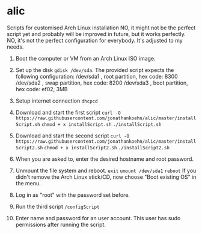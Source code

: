 # alic
Scripts for customised Arch Linux installation
NO, it might not be the perfect script yet and probably will be improved in future, but it works perfectly.
NO, it's not the perfect configuration for everybody. It's adjusted to my needs.

1. Boot the computer or VM from an Arch Linux ISO image.
2. Set up the disk `gdisk /dev/sda`.
The provided script expects the following configuration:
/dev/sda1 , root partition, hex code: 8300
/dev/sda2 , swap partition, hex code: 8200
/dev/sda3 , boot partition, hex code: ef02, 3MB

3. Setup internet connection `dhcpcd`
4. Download and start the first script
`curl -O https://raw.githubusercontent.com/jonathankoehn/alic/master/installScript.sh`
`chmod + x installScript.sh`
`./installScript.sh`

5. Download and start the second script
`curl -O https://raw.githubusercontent.com/jonathankoehn/alic/master/installScript2.sh`
`chmod + x installScript2.sh`
`./installScript2.sh`

6. When you are asked to, enter the desired hostname and root password.
7. Unmount the file system and reboot.
`exit`
`umount /dev/sda1`
`reboot`
If you didn't remove the Arch Linux stick/CD, now choose "Boot existing OS" in the menu.

8. Log in as "root" with the password set before.
9. Run the third script `/configScript`
10. Enter name and password for an user account. This user has sudo permissions after running the script.
